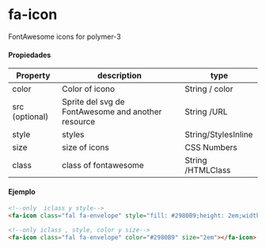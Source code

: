 # fa-icon
FontAwesome icons for polymer-3
#### Propiedades
Property | description | type
------------ | ------------- | -------------
color | Color of icono | String / color
src (optional) | Sprite del svg de FontAwesome and another resource | String /URL
style | styles | String/StylesInline
size | size of icons| CSS Numbers
class | class of fontawesome |String /HTMLClass

#### Ejemplo
```html
<!--only  iclass y style-->
<fa-icon class="fal fa-envelope" style="fill: #2980B9;height: 2em;width: 2em;"></fa-icon>

<!--only iclass , style, color y size-->
<fa-icon class="fal fa-envelope" color="#2980B9" size="2em"></fa-icon>
```